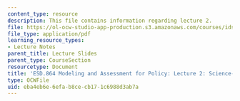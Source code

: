 ```yaml
---
content_type: resource
description: This file contains information regarding lecture 2.
file: https://ol-ocw-studio-app-production.s3.amazonaws.com/courses/ids-410j-modeling-and-assessment-for-policy-spring-2013/eba4eb6e6efab8cecb171c6988d3ab7a_MITESD_864S13_lecture2.pdf
file_type: application/pdf
learning_resource_types:
- Lecture Notes
parent_title: Lecture Slides
parent_type: CourseSection
resourcetype: Document
title: 'ESD.864 Modeling and Assessment for Policy: Lecture 2: Science-Policy Review'
type: OCWFile
uid: eba4eb6e-6efa-b8ce-cb17-1c6988d3ab7a
---
```

